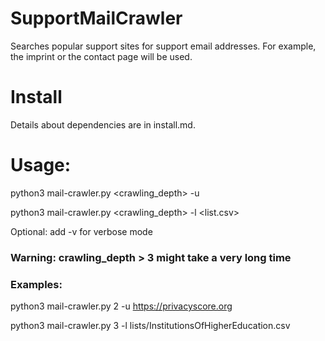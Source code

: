 # SupportMailCrawler
Searches popular support sites for support email addresses. For example, the imprint or the contact page will be used.

# Install

Details about dependencies are in install.md.

# Usage:

python3 mail-crawler.py <crawling_depth> -u <target>
  
python3 mail-crawler.py <crawling_depth> -l <list.csv>

Optional: add -v for verbose mode

### Warning: crawling_depth > 3 might take a very long time

### Examples:

python3 mail-crawler.py 2 -u https://privacyscore.org

python3 mail-crawler.py 3 -l lists/InstitutionsOfHigherEducation.csv
